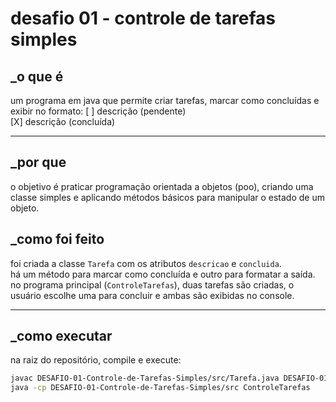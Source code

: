# desafio 01 - controle de tarefas simples

## _o que é
um programa em java que permite criar tarefas, marcar como concluídas e exibir no formato:
[ ] descrição (pendente)  
[X] descrição (concluída)

---

## _por que
o objetivo é praticar programação orientada a objetos (poo), criando uma classe simples e aplicando métodos básicos para manipular o estado de um objeto.

## _como foi feito
foi criada a classe `Tarefa` com os atributos `descricao` e `concluida`.  
há um método para marcar como concluída e outro para formatar a saída.  
no programa principal (`ControleTarefas`), duas tarefas são criadas, o usuário escolhe uma para concluir e ambas são exibidas no console.

---

## _como executar
na raiz do repositório, compile e execute:

```bash
javac DESAFIO-01-Controle-de-Tarefas-Simples/src/Tarefa.java DESAFIO-01-Controle-de-Tarefas-Simples/src/ControleTarefas.java
java -cp DESAFIO-01-Controle-de-Tarefas-Simples/src ControleTarefas
